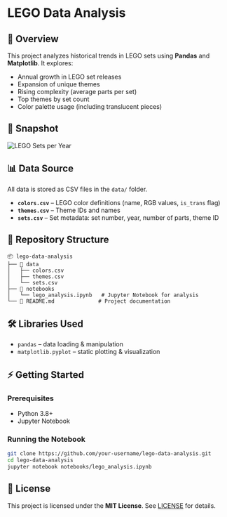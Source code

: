# LEGO Data Analysis

## 📌 Overview
This project analyzes historical trends in LEGO sets using **Pandas** and **Matplotlib**. It explores:
- Annual growth in LEGO set releases  
- Expansion of unique themes  
- Rising complexity (average parts per set)  
- Top themes by set count  
- Color palette usage (including translucent pieces)  

## 📸 Snapshot
![LEGO Sets per Year](https://i.imgur.com/Sg4lcjx.png)

## 📊 Data Source
All data is stored as CSV files in the `data/` folder.  
- **`colors.csv`** – LEGO color definitions (name, RGB values, `is_trans` flag)  
- **`themes.csv`** – Theme IDs and names  
- **`sets.csv`** – Set metadata: set number, year, number of parts, theme ID  

## 📂 Repository Structure
```
📦 lego-data-analysis
├── 📂 data
│   ├── colors.csv
│   ├── themes.csv
│   └── sets.csv
├── 📂 notebooks
│   └── lego_analysis.ipynb   # Jupyter Notebook for analysis
└── 📜 README.md              # Project documentation
```

## 🛠 Libraries Used
- `pandas`            – data loading & manipulation  
- `matplotlib.pyplot` – static plotting & visualization  

## ⚡ Getting Started

### Prerequisites
- Python 3.8+  
- Jupyter Notebook  

### Running the Notebook
```sh
git clone https://github.com/your-username/lego-data-analysis.git
cd lego-data-analysis
jupyter notebook notebooks/lego_analysis.ipynb
```

## 📜 License
This project is licensed under the **MIT License**. See [LICENSE](LICENSE) for details.

